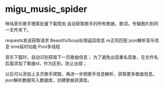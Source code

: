 # migu_music_spider
咪咕音乐歌手搜索批量下载爬虫
自动获取歌手的所有歌曲，歌词，专辑图片到同一文件夹下。

requests发送获取请求
BeautifulSoup处理返回信息
re正则匹配
json解析音乐信息
time延时功能
Pool多线程

音乐下载时，自动识别获取下一页歌曲信息；
为了避免出现重名现象，在文件名后面添加了歌曲id，作为区别，防止出错；

以后可以添加上主页歌手爬取，再进一步把歌手信息解析，获取更多歌曲信息。
json解析数据写入数据库，创建歌曲资源库。
